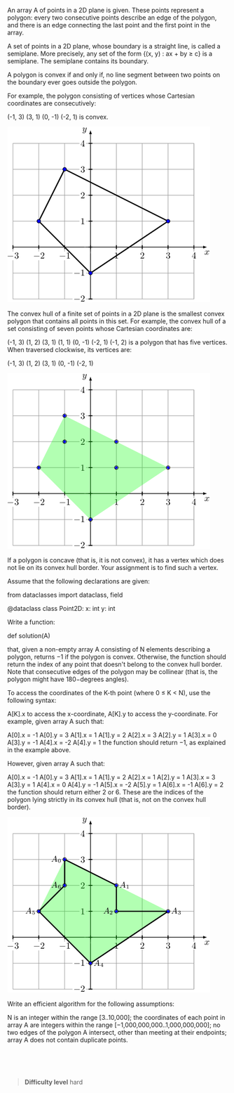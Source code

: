 An array A of points in a 2D plane is given. These points represent a polygon: every two consecutive points describe an edge of the polygon, and there is an edge connecting the last point and the first point in the array.

A set of points in a 2D plane, whose boundary is a straight line, is called a semiplane. More precisely, any set of the form {(x, y) : ax + by ≥ c} is a semiplane. The semiplane contains its boundary.

A polygon is convex if and only if, no line segment between two points on the boundary ever goes outside the polygon.

For example, the polygon consisting of vertices whose Cartesian coordinates are consecutively:

  (-1, 3)   (3, 1)   (0, -1)   (-2, 1)
is convex.

![img1](./img1.png)

The convex hull of a finite set of points in a 2D plane is the smallest convex polygon that contains all points in this set. For example, the convex hull of a set consisting of seven points whose Cartesian coordinates are:

  (-1, 3)   (1, 2)   (3, 1)   (1, 1)   (0, -1)   (-2, 1)  (-1, 2)
is a polygon that has five vertices. When traversed clockwise, its vertices are:

  (-1, 3)   (1, 2)   (3, 1)   (0, -1)   (-2, 1)

![img2](./img2.png)

If a polygon is concave (that is, it is not convex), it has a vertex which does not lie on its convex hull border. Your assignment is to find such a vertex.

Assume that the following declarations are given:

from dataclasses import dataclass, field

@dataclass
class Point2D:
    x: int
    y: int

Write a function:

def solution(A)

that, given a non-empty array A consisting of N elements describing a polygon, returns −1 if the polygon is convex. Otherwise, the function should return the index of any point that doesn't belong to the convex hull border. Note that consecutive edges of the polygon may be collinear (that is, the polygon might have 180−degrees angles).

To access the coordinates of the K-th point (where 0 ≤ K < N), use the following syntax:

A[K].x to access the x-coordinate,
A[K].y to access the y-coordinate.
For example, given array A such that:

  A[0].x = -1  A[0].y =  3
  A[1].x =  1  A[1].y =  2
  A[2].x =  3  A[2].y =  1
  A[3].x =  0  A[3].y = -1
  A[4].x = -2  A[4].y =  1
the function should return −1, as explained in the example above.

However, given array A such that:

  A[0].x = -1  A[0].y =  3
  A[1].x =  1  A[1].y =  2
  A[2].x =  1  A[2].y =  1
  A[3].x =  3  A[3].y =  1
  A[4].x =  0  A[4].y = -1
  A[5].x = -2  A[5].y =  1
  A[6].x = -1  A[6].y =  2
the function should return either 2 or 6. These are the indices of the polygon lying strictly in its convex hull (that is, not on the convex hull border).

![img3](./img3.png)

Write an efficient algorithm for the following assumptions:

N is an integer within the range [3..10,000];
the coordinates of each point in array A are integers within the range [−1,000,000,000..1,000,000,000];
no two edges of the polygon A intersect, other than meeting at their endpoints;
array A does not contain duplicate points.



<br><br><br>

> **Difficulty level**
> hard